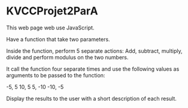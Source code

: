 # KVCCProjet2ParA

This web page web use JavaScript. 

Have a function that  take two parameters.

Inside the function, perform 5 separate actions:
Add, subtract, multiply, divide and perform modulus on the two numbers.

It call the function four separate times and use the following values as arguments to be passed to the function:

-5, 5
10, 5
5, -10
-10, -5

Display the results to the user with a short description of each result.
